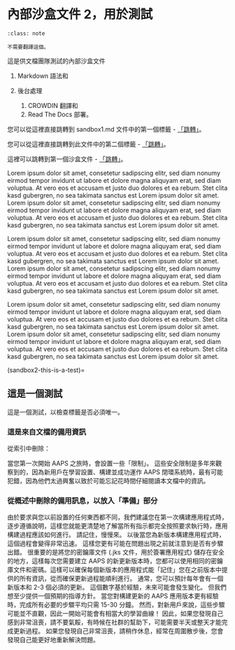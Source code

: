 # 內部沙盒文件 2，用於測試

```{admonition} no need to translate this
:class: note

不需要翻譯這個。
```

這是供文檔團隊測試的內部沙盒文件

1. Markdown 語法和

1. 後台處理
    1. CROWDIN 翻譯和
    2. Read The Docs 部署。

您可以從這裡直接跳轉到 sandbox1.md 文件中的第一個標籤 - [「跳轉」](sandbox1-this-is-a-test)。

您可以從這裡直接跳轉到此文件中的第二個標籤 - [「跳轉」](sandbox1-this-is-another-test)。

這裡可以跳轉到第一個沙盒文件 - [「跳轉」](./sandbox1.md)。

Lorem ipsum dolor sit amet, consetetur sadipscing elitr, sed diam nonumy eirmod tempor invidunt ut labore et dolore magna aliquyam erat, sed diam voluptua. At vero eos et accusam et justo duo dolores et ea rebum. Stet clita kasd gubergren, no sea takimata sanctus est Lorem ipsum dolor sit amet. Lorem ipsum dolor sit amet, consetetur sadipscing elitr, sed diam nonumy eirmod tempor invidunt ut labore et dolore magna aliquyam erat, sed diam voluptua. At vero eos et accusam et justo duo dolores et ea rebum. Stet clita kasd gubergren, no sea takimata sanctus est Lorem ipsum dolor sit amet.

Lorem ipsum dolor sit amet, consetetur sadipscing elitr, sed diam nonumy eirmod tempor invidunt ut labore et dolore magna aliquyam erat, sed diam voluptua. At vero eos et accusam et justo duo dolores et ea rebum. Stet clita kasd gubergren, no sea takimata sanctus est Lorem ipsum dolor sit amet. Lorem ipsum dolor sit amet, consetetur sadipscing elitr, sed diam nonumy eirmod tempor invidunt ut labore et dolore magna aliquyam erat, sed diam voluptua. At vero eos et accusam et justo duo dolores et ea rebum. Stet clita kasd gubergren, no sea takimata sanctus est Lorem ipsum dolor sit amet.

Lorem ipsum dolor sit amet, consetetur sadipscing elitr, sed diam nonumy eirmod tempor invidunt ut labore et dolore magna aliquyam erat, sed diam voluptua. At vero eos et accusam et justo duo dolores et ea rebum. Stet clita kasd gubergren, no sea takimata sanctus est Lorem ipsum dolor sit amet. Lorem ipsum dolor sit amet, consetetur sadipscing elitr, sed diam nonumy eirmod tempor invidunt ut labore et dolore magna aliquyam erat, sed diam voluptua. At vero eos et accusam et justo duo dolores et ea rebum. Stet clita kasd gubergren, no sea takimata sanctus est Lorem ipsum dolor sit amet.

(sandbox2-this-is-a-test)=
## 這是一個測試

這是一個測試，以檢查標籤是否必須唯一。

### 這是來自文檔的備用資訊

從索引中刪除：

當您第一次開始 AAPS 之旅時，會設置一些「限制」。 這些安全限制是多年來觀察到的，因為新用戶在學習設置、構建並成功運作 AAPS 閉環系統時，最有可能犯錯，因為他們太過興奮以致於可能忘記花時間仔細閱讀本文檔中的資訊。


### 從概述中刪除的備用訊息，以放入「準備」部分

由於要求與您以前設置的任何東西都不同，我們建議您在第一次構建應用程式時，逐步遵循說明，這樣您就能更清楚地了解當所有指示都完全按照要求執行時，應用構建過程應該如何進行。 請記住，慢慢來。 以後當您為新版本構建應用程式時，這個過程會變得非常迅速。 這樣您更有可能在問題出現之前就注意到是否有步驟出錯。 很重要的是將您的密鑰庫文件 (.jks 文件，用於簽署應用程式) 儲存在安全的地方，這樣每次您需要建立 AAPS 的新更新版本時，您都可以使用相同的密鑰庫文件和密碼。這樣可以確保每個新版本的應用程式能「記住」您在之前版本中提供的所有資訊，從而確保更新過程能順利進行。 通常，您可以預計每年會有一個新版本和 2-3 個必須的更新。 這個數字基於經驗，未來可能會發生變化。 但我們想至少提供一個預期的指導方針。 當您對構建更新的 AAPS 應用版本更有經驗時，完成所有必要的步驟平均只需 15-30 分鐘。 然而，對新用戶來說，這些步驟可能並不直觀，因此一開始可能會有相當大的學習曲線！ 因此，如果您發現自己感到非常沮喪，請不要氣餒，有時候在社群的幫助下，可能需要半天或整天才能完成更新過程。 如果您發現自己非常沮喪，請稍作休息，經常在周圍散步後，您會發現自己能更好地重新解決問題。 
